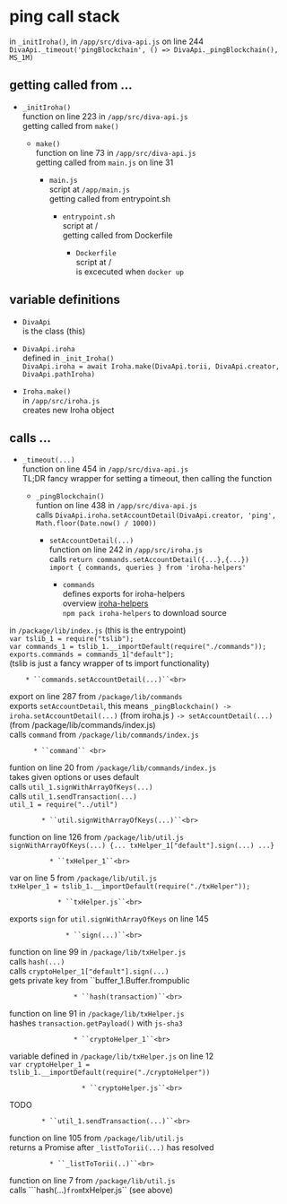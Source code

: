 # ping call stack

in ``_initIroha()``, in ``/app/src/diva-api.js`` on line 244<br>
``DivaApi._timeout('pingBlockchain', () => DivaApi._pingBlockchain(), MS_1M)``


## getting called from ...

* ``_initIroha()``<br>
function on line 223 in ``/app/src/diva-api.js``<br>
getting called from ``make()``

  * ``make()``<br>
function on line 73 in ``/app/src/diva-api.js``<br>
getting called from ``main.js`` on line 31

    * ``main.js``<br>
script at ``/app/main.js``<br>
getting called from entrypoint.sh

      * ``entrypoint.sh``<br>
script at /<br>
getting called from Dockerfile

        * ``Dockerfile``<br>
script at /<br>
is excecuted when ``docker up``


## variable definitions

- ``DivaApi``<br>
is the class (this)

- ``DivaApi.iroha``<br>
defined in ``_init_Iroha()``<br>
``DivaApi.iroha = await Iroha.make(DivaApi.torii, DivaApi.creator, DivaApi.pathIroha)``

- ``Iroha.make()``<br>
in ``/app/src/iroha.js``<br>
creates new Iroha object


## calls ...

* ``_timeout(...)``	<br>
function on line 454 in ``/app/src/diva-api.js``<br>
TL;DR fancy wrapper for setting a timeout, then calling the function

  * ``_pingBlockchain()``<br>
funtion on line 438 in ``/app/src/diva-api.js``<br>
calls  ``DivaApi.iroha.setAccountDetail(DivaApi.creator, 'ping', Math.floor(Date.now() / 1000))``

    * ``setAccountDetail(...)``<br>
function on line 242 in ``/app/src/iroha.js``<br>
calls ``return commands.setAccountDetail({...},{...})``<br>
``import { commands, queries } from 'iroha-helpers'``

      * ``commands``<br>
defines exports for iroha-helpers<br>
overview [iroha-helpers](https://www.npmjs.com/package/iroha-helpers#commands)<br>
``npm pack iroha-helpers`` to download source<br>

in ``/package/lib/index.js`` (this is the entrypoint)<br>
``var tslib_1 = require("tslib");``<br>
``var commands_1 = tslib_1.__importDefault(require("./commands"));``<br>
``exports.commands = commands_1["default"];``<br>
(tslib is just a fancy wrapper of ts import functionality)

        * ``commands.setAccountDetail(...)``<br>
export on line 287 from ``/package/lib/commands``<br>
exports ``setAccountDetail``, this means ``_pingBlockchain() -> iroha.setAccountDetail(...)`` (from iroha.js ) ``-> setAccountDetail(...)`` (from  /package/lib/commands/index.js)<br>
calls ``command`` from ``/package/lib/commands/index.js``<br>

          * ``command`` <br>
funtion on line 20 from ``/package/lib/commands/index.js``<br>
takes given options or uses default<br>
calls ``util_1.signWithArrayOfKeys(...)``<br>
calls ``util_1.sendTransaction(...)``<br>
``util_1 = require("../util")``

            * ``util.signWithArrayOfKeys(...)``<br>
function on line 126 from ``/package/lib/util.js``<br>
``signWithArrayOfKeys(...) {... txHelper_1["default"].sign(...) ...}`` 

              * ``txHelper_1``<br>
var on line 5 from ``/package/lib/util.js``<br>
``txHelper_1 = tslib_1.__importDefault(require("./txHelper"));``

                * ``txHelper.js``<br>
exports ``sign`` for ``util.signWithArrayOfKeys`` on line 145

                  * ``sign(...)``<br>
function on line 99 in ``/package/lib/txHelper.js``<br>
calls ``hash(...)``<br>
calls ``cryptoHelper_1["default"].sign(...)``<br>
gets private key from ``buffer_1.Buffer.frompublic

                    * ``hash(transaction)``<br>
function on line 91 in ``/package/lib/txHelper.js``<br>
hashes ``transaction.getPayload()`` with ``js-sha3``

                    * ``cryptoHelper_1``<br>
variable defined in ``/package/lib/txHelper.js`` on line 12<br>
``var cryptoHelper_1 = tslib_1.__importDefault(require("./cryptoHelper"))``


                      * ``cryptoHelper.js``<br>
TODO

            * ``util_1.sendTransaction(...)``<br>
function on line 105 from ``/package/lib/util.js``<br>
returns a Promise after ``_listToTorii(...)`` has resolved

              * ``_listToTorii(..)``<br>
function on line 7 from ``/package/lib/util.js``<br>
calls ```hash(...)`` from ``txHelper.js`` (see above)



			






 

